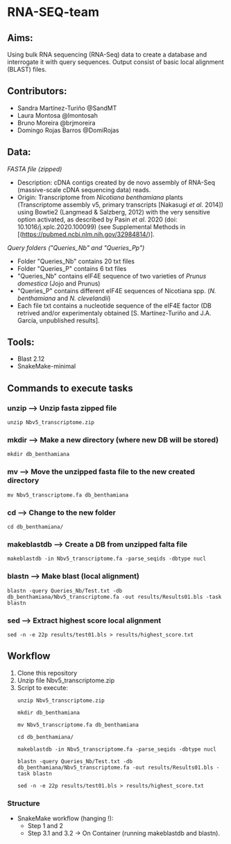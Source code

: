 # RNA-SEQ-team
## Aims:
Using bulk RNA sequencing (RNA-Seq) data to create a database and interrogate it with query sequences. Output consist of basic local alignment (BLAST) files.

## Contributors: 
- Sandra Martínez-Turiño @SandMT
- Laura Montosa @lmontosah
- Bruno Moreira @brjmoreira
- Domingo Rojas Barros @DomiRojas

## Data:
*FASTA file (zipped)*
- Description: cDNA contigs created by de novo assembly of RNA-Seq (massive-scale cDNA sequencing data) reads.
- Origin: Transcriptome from *Nicotiana benthamiana* plants (Transcriptome assembly v5, primary transcripts [Nakasugi *et al*. 2014]) using Bowtie2 (Langmead & Salzberg, 2012) with the very sensitive option activated, as described by Pasin *et al*. 2020 (doi: 10.1016/j.xplc.2020.100099) (see Supplemental Methods in [(https://pubmed.ncbi.nlm.nih.gov/32984814/)]. 

*Query folders ("Queries_Nb" and "Queries_Pp")*
- Folder "Queries_Nb" contains 20 txt files 
- Folder "Queries_P" contains 6 txt files
- "Queries_Nb" contains eIF4E sequence of two varieties of *Prunus domestica* (Jojo and Prunus)
- "Queries_P" contains different eIF4E sequences of Nicotiana spp. (*N. benthamiana* and *N. clevelandii*)
- Each file txt contains a nucleotide sequence of the eIF4E factor (DB retrived and/or experimentaly obtained [S. Martínez-Turiño and J.A. García, unpublished results].

## Tools:
- Blast 2.12
- SnakeMake-minimal 

## Commands to execute tasks

### unzip --> Unzip fasta zipped file
```
unzip Nbv5_transcriptome.zip
```
### mkdir --> Make a new directory (where new DB will be stored)
```
mkdir db_benthamiana
```
### mv --> Move the unzipped fasta file to the new created directory
```
mv Nbv5_transcriptome.fa db_benthamiana
```
### cd --> Change to the new folder
```
cd db_benthamiana/
```
### makeblastdb  --> Create a DB from unzipped falta file
```
makeblastdb -in Nbv5_transcriptome.fa -parse_seqids -dbtype nucl
```
### blastn --> Make blast (local alignment)
```
blastn -query Queries_Nb/Test.txt -db db_benthamiana/Nbv5_transcriptome.fa -out results/Results01.bls -task blastn 
```
### sed --> Extract highest score local alignment 
```
sed -n -e 22p results/test01.bls > results/highest_score.txt
```

## Workflow
1. Clone this repository
2. Unzip file Nbv5_transcriptome.zip
3. Script to execute:
   ```
   unzip Nbv5_transcriptome.zip
   ```
   ```
   mkdir db_benthamiana
   ```
   ```
   mv Nbv5_transcriptome.fa db_benthamiana
   ```
   ```
   cd db_benthamiana/
   ```
   ```
   makeblastdb -in Nbv5_transcriptome.fa -parse_seqids -dbtype nucl
   ```
   ```
   blastn -query Queries_Nb/Test.txt -db db_benthamiana/Nbv5_transcriptome.fa -out results/Results01.bls -task blastn
   ```
   ```
   sed -n -e 22p results/test01.bls > results/highest_score.txt
   ```

### Structure

- SnakeMake workflow (hanging !):
  - Step 1 and 2
  - Step 3.1 and 3.2 -> On Container (running makeblastdb and blastn).


